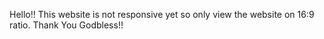 Hello!! This website is not responsive yet so only view the website on 16:9 ratio.
Thank You Godbless!!
